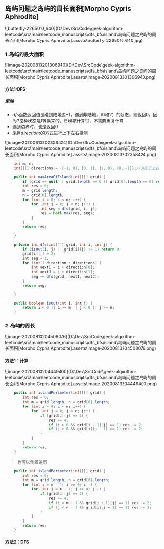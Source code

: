 ## 岛屿问题之岛屿的周长面积[Morpho Cypris Aphrodite]



![butterfly-2265010_640](D:\Dev\SrcCode\geek-algorithm-leetcode\src\main\leetcode_manuscripts\dfs_bfs\island\岛屿问题之岛屿的周长面积[Morpho Cypris Aphrodite].assets\butterfly-2265010_640.jpg)



### 1.岛屿的最大面积

![image-20200813201306940](D:\Dev\SrcCode\geek-algorithm-leetcode\src\main\leetcode_manuscripts\dfs_bfs\island\岛屿问题之岛屿的周长面积[Morpho Cypris Aphrodite].assets\image-20200813201306940.png)



#### 方法1:DFS

##### 思路

- $dfs$函数返回值是碰到陆地边+1，遇到非陆地，（0和2）的状态，则返回0，因为2这种状态是1转换来的，已经被计算过，不需要重复计算
- 遇到边界时，也是返回0
- 采用$directions$的方式进行上下左右探测

![image-20200813202358424](D:\Dev\SrcCode\geek-algorithm-leetcode\src\main\leetcode_manuscripts\dfs_bfs\island\岛屿问题之岛屿的周长面积[Morpho Cypris Aphrodite].assets\image-20200813202358424.png)

```java
    int m, n;
    int[][] directions = {{-1, 0}, {0, 1}, {1, 0}, {0, -1}};//对应了上右下左四个方向

    public int maxAreaOfIsland(int[][] grid) {
        if (grid == null || grid.length == 0 || grid[0].length == 0) return 0;
        int res = 0;
        m = grid.length;
        n = grid[0].length;
        for (int i = 0; i < m; i++) {
            for (int j = 0; j < n; j++) {
                int seg = dfs(grid, i, j);
                res = Math.max(res, seg);
            }
        }
        return res;

    }
	
    private int dfs(int[][] grid, int i, int j) {
        if (isOut(i, j) || grid[i][j] != 1) return 0;
        grid[i][j] = 2;
        int seg = 1;
        for (int[] direction : directions) {
            int nextI = i + direction[0];
            int nextJ = j + direction[1];
            seg += dfs(grid, nextI, nextJ);
        }
        return seg;

    }

    public boolean isOut(int i, int j) {
        return i < 0 || i >= m || j < 0 || j >= n;
    }
```





### 2.岛屿的周长

![image-20200813204508076](D:\Dev\SrcCode\geek-algorithm-leetcode\src\main\leetcode_manuscripts\dfs_bfs\island\岛屿问题之岛屿的周长面积[Morpho Cypris Aphrodite].assets\image-20200813204508076.png)





#### 方法1：计算

![image-20200813204449400](D:\Dev\SrcCode\geek-algorithm-leetcode\src\main\leetcode_manuscripts\dfs_bfs\island\岛屿问题之岛屿的周长面积[Morpho Cypris Aphrodite].assets\image-20200813204449400.png)

```java
    public int islandPerimeter(int[][] grid) {
        int res = 0;
        int m = grid.length, n = grid[0].length;
        for (int i = 0; i < m; i++) {
            for (int j = 0; j < n; j++) {
                if (grid[i][j] == 1) {
                    res += 4;
                    if (i > 0 && grid[i - 1][j] == 1) res -= 2;
                    if (j > 0 && grid[i][j - 1] == 1) res -= 2;
                }
            }
        }
        return res;
    }
```

>  也可以倒着遍历

```java
    public int islandPerimeter(int[][] grid) {
        int res = 0;
        int m = grid.length, n = grid[0].length;
        for (int i = m - 1; i >= 0; i--) {
            for (int j = n - 1; j >= 0; j--) {
                if (grid[i][j] == 1) {
                    res += 4;
                    if (i < m - 1 && grid[i + 1][j] == 1) res -= 2;
                    if (j < n - 1 && grid[i][j + 1] == 1) res -= 2;
                }
            }
        }
        return res;
    }
```

#### 方法2：DFS



